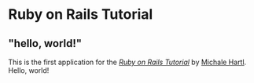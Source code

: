# Ruby on Rails Tutorial

## "hello, world!"

This is the first application for the
[*Ruby on Rails Tutorial*](http://www.railstutorial.org/)
by [Michale Hartl](http://www.michaelhartl.com/). Hello, world!
